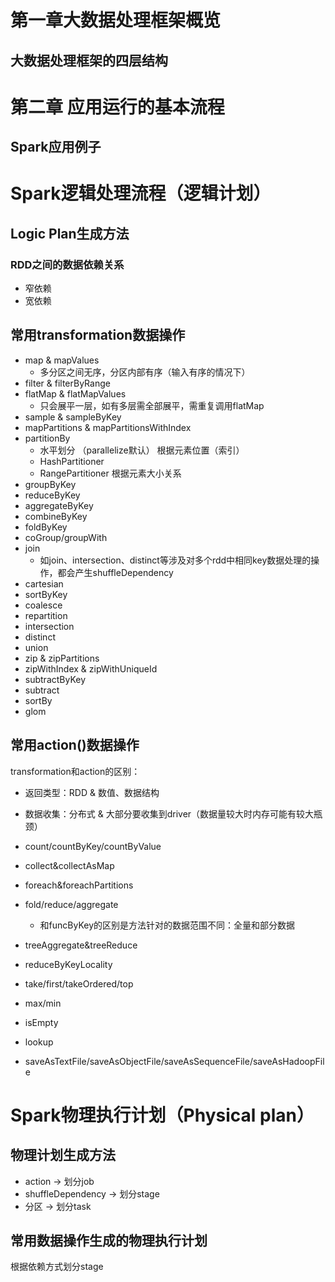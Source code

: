 # 第一章大数据处理框架概览
## 大数据处理框架的四层结构

# 第二章 应用运行的基本流程
## Spark应用例子


# Spark逻辑处理流程（逻辑计划）
## Logic Plan生成方法
### RDD之间的数据依赖关系
* 窄依赖
* 宽依赖

## 常用transformation数据操作
* map & mapValues
  * 多分区之间无序，分区内部有序（输入有序的情况下）
* filter & filterByRange
* flatMap & flatMapValues
  * 只会展平一层，如有多层需全部展平，需重复调用flatMap
* sample & sampleByKey
* mapPartitions & mapPartitionsWithIndex
* partitionBy
  * 水平划分 （parallelize默认） 根据元素位置（索引）
  * HashPartitioner 
  * RangePartitioner 根据元素大小关系
* groupByKey
* reduceByKey
* aggregateByKey
* combineByKey
* foldByKey
* coGroup/groupWith
* join
  * 如join、intersection、distinct等涉及对多个rdd中相同key数据处理的操作，都会产生shuffleDependency
* cartesian
* sortByKey
* coalesce
* repartition
* intersection
* distinct
* union
* zip & zipPartitions
* zipWithIndex & zipWithUniqueId
* subtractByKey
* subtract
* sortBy
* glom
  
## 常用action()数据操作
transformation和action的区别：
* 返回类型：RDD & 数值、数据结构
* 数据收集：分布式 & 大部分要收集到driver（数据量较大时内存可能有较大瓶颈）

* count/countByKey/countByValue
* collect&collectAsMap
* foreach&foreachPartitions
* fold/reduce/aggregate
  * 和funcByKey的区别是方法针对的数据范围不同：全量和部分数据
* treeAggregate&treeReduce
* reduceByKeyLocality
* take/first/takeOrdered/top
* max/min
* isEmpty
* lookup
* saveAsTextFile/saveAsObjectFile/saveAsSequenceFile/saveAsHadoopFile
  

# Spark物理执行计划（Physical plan）
## 物理计划生成方法
* action -> 划分job
* shuffleDependency -> 划分stage
* 分区 -> 划分task

## 常用数据操作生成的物理执行计划
根据依赖方式划分stage
